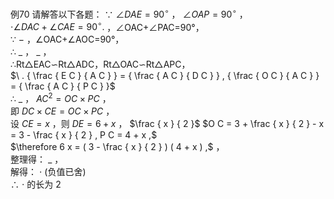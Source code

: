 例70 请解答以下各题：
∵ $\angle D A E { = } 9 0 ^ { \circ }$ ， $\angle O A P { = } 9 0 ^ { \circ }$ ，  
$\cdot \angle D A C + \angle C A E { = } 9 0 ^ { \circ } .$ ，∠OAC+∠PAC=90°，  
∵ $-$ ，∠OAC+∠AOC=90°，  
∴ $\_$ ， $\_$ ，  
∴Rt△EAC∽Rt△ADC，Rt△OAC∽Rt△APC，  
$\ . { \frac { E C } { A C } } = { \frac { A C } { D C } } , { \frac { O C } { A C } } = { \frac { A C } { P C } }$   
∴ $\_$ ， $A C ^ { 2 } { = } O C { \times } P C$ ，  
即 $D C \times C E { = } O C { \times } P C$ ，  
设 $C E { = } x$ ，则 $D E { = } 6 { + } x$ ， $\frac { x } { 2 }$ $O C = 3 + \frac { x } { 2 } - x = 3 - \frac { x } { 2 } , P C = 4 + x ,$   
$\therefore 6 x = ( 3 - \frac { x } { 2 } ) ( 4 + x ) ,$ ，  
整理得： $\_$ ，  
解得： $\cdot$ (负值已舍)  
∴ $\cdot$ 的长为 2
